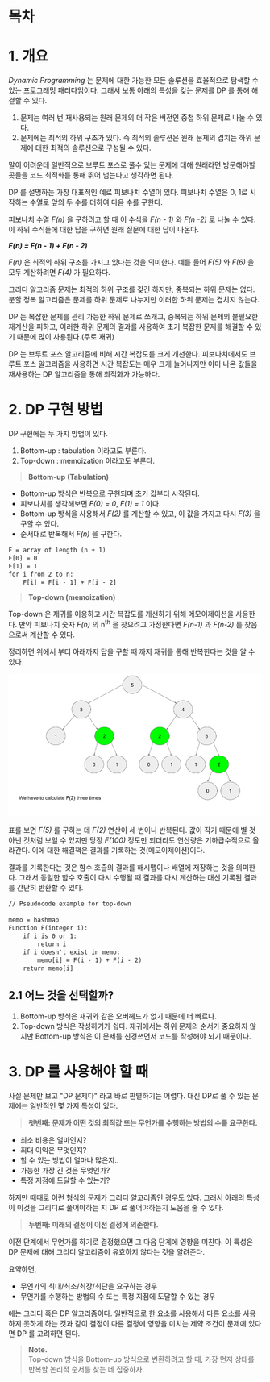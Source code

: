 # 목차

# 1. 개요

_Dynamic Programming_ 는 문제에 대한 가능한 모든 솔루션을 효율적으로 탐색할 수 있는 프로그래밍 패러다임이다.
그래서 보통 아래의 특성을 갖는 문제를 DP 를 통해 해결할 수 있다.

1. 문제는 여러 번 재사용되는 원래 문제의 더 작은 버전인 중첩 하위 문제로 나눌 수 있다.
2. 문제에는 최적의 하위 구조가 있다. 즉 최적의 솔루션은 원래 문제의 겹치는 하위 문제에 대한 최적의 솔루션으로 구성될
수 있다.

말이 어려운데 일반적으로 브루트 포스로 풀수 있는 문제에 대해 원래라면 방문해야할 곳들을 코드 최적화를 통해 뛰어
넘는다고 생각하면 된다.

DP 를 설명하는 가장 대표적인 예로 피보나치 수열이 있다.
피보나치 수열은 0, 1로 시작하는 수열로 앞의 두 수를 더하여 다음 수를 구한다.

피보나치 수열 _F(n)_ 을 구하려고 할 때 이 수식을 _F(n - 1)_ 와 _F(n -2)_ 로 나눌 수 있다.
이 하위 수식들에 대한 답을 구하면 원래 질문에 대한 답이 나온다.

**_F(n) = F(n - 1) + F(n - 2)_**

_F(n)_ 은 최적의 하위 구조를 가지고 있다는 것을 의미한다.
예를 들어 _F(5)_ 와 _F(6)_ 을 모두 계산하려면 _F(4)_ 가 필요하다.

그리디 알고리즘 문제는 최적의 하위 구조를 갖긴 하지만, 중복되는 하위 문제는 없다.
분할 정복 알고리즘은 문제를 하위 문제로 나누지만 이러한 하위 문제는 겹치지 않는다.

DP 는 복잡한 문제를 관리 가능한 하위 문제로 쪼개고, 중복되는 하위 문제의 불필요한 재계산을 피하고,
이러한 하위 문제의 결과를 사용하여 초기 복잡한 문제를 해결할 수 있기 때문에 많이 사용된다.(주로 재귀)

DP 는 브루트 포스 알고리즘에 비해 시간 복잡도를 크게 개선한다.
피보나치에서도 브루트 포스 알고리즘을 사용하면 시간 복잡도는 매우 크게 늘어나지만
이미 나온 값들을 재사용하는 DP 알고리즘을 통해 최적화가 가능하다.

# 2. DP 구현 방법

DP 구현에는 두 가지 방법이 있다.

1. Bottom-up : tabulation 이라고도 부른다.
2. Top-down : memoization 이라고도 부른다.

> **Bottom-up (Tabulation)**

- Bottom-up 방식은 반복으로 구현되며 초기 값부터 시작된다.
- 피보나치를 생각해보면 _F(0) = 0_, _F(1) = 1_ 이다. 
- Bottom-up 방식을 사용해서 _F(2)_ 를 계산할 수 있고, 이 값을 가지고 다시 _F(3)_ 을 구할 수 있다.
- 순서대로 반복해서 _F(n)_ 을 구한다.

```text
F = array of length (n + 1)
F[0] = 0
F[1] = 1
for i from 2 to n:
    F[i] = F[i - 1] + F[i - 2]
```

> **Top-down (memoization)**

Top-down 은 재귀를 이용하고 시간 복잡도를 개선하기 위해 메모이제이션을 사용한다.
만약 피보나치 숫자 _F(n)_ 의 n<sup>th</sup> 을 찾으려고 가정한다면 _F(n-1)_ 과 _F(n-2)_ 를 찾음으로써
계산할 수 있다.

정리하면 위에서 부터 아래까지 답을 구할 때 까지 재귀를 통해 반복한다는 것을 알 수 있다.

![img.png](img.png)

표를 보면 _F(5)_ 를 구하는 데 _F(2)_ 연산이 세 번이나 반복된다.
값이 작기 때문에 별 것 아닌 것처럼 보일 수 있지만 당장 _F(100)_ 정도만 되더라도 연산량은 기하급수적으로 올라간다.
이에 대한 해결책은 결과를 기록하는 것(메모이제이션)이다.

결과를 기록한다는 것은 함수 호출의 결과를 해시맵이나 배열에 저장하는 것을 의미한다.
그래서 동일한 함수 호출이 다시 수행될 때 결과를 다시 계산하는 대신 기록된 결과를 간단히 반환할 수 있다.

```text
// Pseudocode example for top-down

memo = hashmap
Function F(integer i):
    if i is 0 or 1: 
        return i
    if i doesn't exist in memo:
        memo[i] = F(i - 1) + F(i - 2)
    return memo[i]
```

## 2.1 어느 것을 선택할까?

1. Bottom-up 방식은 재귀와 같은 오버헤드가 없기 때문에 더 빠르다.
2. Top-down 방식은 작성하기가 쉽다. 재귀에서는 하위 문제의 순서가 중요하지 않지만 Bottom-up 방식은 이 문제를 신경쓰면서
코드를 작성해야 되기 때문이다.


# 3. DP 를 사용해야 할 때

사실 문제만 보고 "DP 문제다" 라고 바로 판별하기는 어렵다.
대신 DP로 풀 수 있는 문제에는 일반적인 몇 가지 특성이 있다.

> **첫번째: 문제가 어떤 것의 최적값 또는 무언가를 수행하는 방법의 수를 요구한다.**

- 최소 비용은 얼마인지?
- 최대 이익은 무엇인지?
- 할 수 있는 방법이 얼마나 많은지..
- 가능한 가장 긴 것은 무엇인가?
- 특정 지점에 도달할 수 있는가?

하지만 때때로 이런 형식의 문제가 그리디 알고리즘인 경우도 있다.
그래서 아래의 특성이 이것을 그리디로 풀어야하는 지 DP 로 풀어야하는지 도움을 줄 수 있다.

> **두번째: 미래의 결정이 이전 결정에 의존한다.**

이전 단계에서 무언가를 하기로 결정했으면 그 다음 단계에 영향을 미친다.
이 특성은 DP 문제에 대해 그리디 알고리즘이 유효하지 않다는 것을 알려준다. 

요약하면,

- 무언가의 최대/최소/최장/최단을 요구하는 경우
- 무언가를 수행하는 방법의 수 또는 특정 지점에 도달할 수 있는 경우

에는 그리디 혹은 DP 알고리즘이다.
일반적으로 한 요소를 사용해서 다른 요소를 사용하지 못하게 하는 것과 같이 결정이 다른 결정에
영향을 미치는 제약 조건이 문제에 있다면 DP 를 고려하면 된다.


> **Note.**  
> Top-down 방식을 Bottom-up 방식으로 변환하려고 할 때, 가장 먼저 상태를 반복할 논리적 순서를 찾는 데 집중하자.
